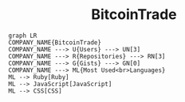 <h1 align="center">BitcoinTrade</h1>

```mermaid
graph LR
COMPANY_NAME{BitcoinTrade}
COMPANY_NAME ---> U{Users} ---> UN[3]
COMPANY_NAME ---> R{Repositories} ---> RN[3]
COMPANY_NAME ---> G{Gists} ---> GN[0]
COMPANY_NAME ---> ML{Most Used<br>Languages}
ML --> Ruby[Ruby]
ML --> JavaScript[JavaScript]
ML --> CSS[CSS]
```
